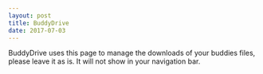```yaml
---
layout: post
title: BuddyDrive
date: 2017-07-03
---
```


BuddyDrive uses this page to manage the downloads of your buddies files, please leave it as is. It will not show in your navigation bar.